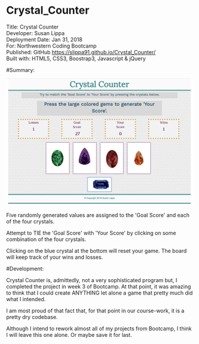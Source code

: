 # Crystal_Counter
Title: Crystal Counter \
Developer: Susan Lippa \
Deployment Date:  Jan 31, 2018 \
For:  Northwestern Coding Bootcamp \
Published: GitHub <https://slippa91.github.io/Crystal_Counter/> \
Built with: HTML5, CSS3, Boostrap3, Javascript & jQuery


#Summary: 

![Crystal Counter](assets/images/CrystalCounter.png)

Five randomly generated values are assigned to the 'Goal Score' and each of the four crystals.

Attempt to TIE the 'Goal Score' with 'Your Score' by clicking on some combination of the four crystals.

Clicking on the blue crystal at the bottom will reset your game. The board will keep track of your wins and losses. 

#Development:

Crystal Counter is, admittedly, not a very sophisticated program but, I completed the project in week 3 of Bootcamp. At that point, it was amazing to think that I could create ANYTHING let alone a game that pretty much did what I intended.  

I am most proud of that fact that, for that point in our course-work,  it is a pretty dry codebase. 

Although I intend to rework almost all of my projects from Bootcamp, I think I will leave this one alone. Or maybe save it for last.





